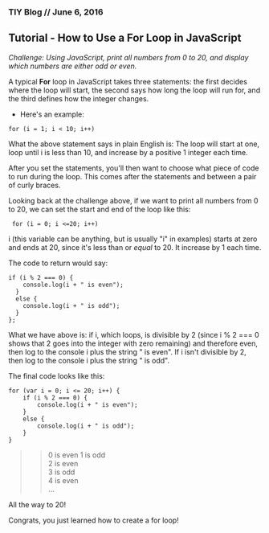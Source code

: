 ### TIY Blog // June 6, 2016

## Tutorial - How to Use a For Loop in JavaScript

*Challenge: Using JavaScript, print all numbers from 0 to 20, and display which numbers are either odd or even.*

A typical **For** loop in JavaScript takes three statements: the first decides where the loop will start, the second says how long the loop will run for, and the third defines how the integer changes.

* Here's an example:
```
for (i = 1; i < 10; i++)
```

What the above statement says in plain English is: The loop will start at one, loop until i is less than 10, and increase by a positive 1 integer each time.

After you set the statements, you'll then want to choose what piece of code to run during the loop. This comes after the statements and between a pair of curly braces.

Looking back at the challenge above, if we want to print all numbers from 0 to 20, we can set the start and end of the loop like this:

```
 for (i = 0; i <=20; i++)
 ```

i (this variable can be anything, but is usually "i" in examples) starts at zero and ends at 20, since it's less than or *equal* to 20. It increase by 1 each time.

The code to return would say:
```
if (i % 2 === 0) {
    console.log(i + " is even");
  }
  else {
    console.log(i + " is odd");
  }
};
```

What we have above is: if i, which loops, is divisible by 2 (since i % 2 === 0 shows that 2 goes into the integer with zero remaining) and therefore even, then log to the console i plus the string " is even". If i isn't divisible by 2, then log to the console i plus the string " is odd".

The final code looks like this:

```
for (var i = 0; i <= 20; i++) {  
	if (i % 2 === 0) {  
		console.log(i + " is even");  
	}  
	else {  
		console.log(i + " is odd");  
	}  
}
```

>> 0 is even
>> 1 is odd  
>> 2 is even  
>> 3 is odd  
>> 4 is even  
...

All the way to 20!

Congrats, you just learned how to create a for loop!
